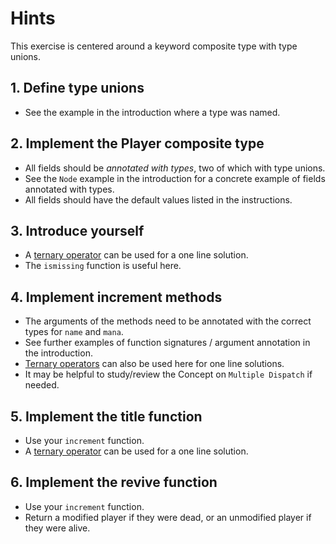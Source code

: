 # Hints

This exercise is centered around a keyword composite type with type unions.

## 1. Define type unions

- See the example in the introduction where a type was named.

## 2. Implement the Player composite type

- All fields should be *annotated with types*, two of which with type unions.
- See the `Node` example in the introduction for a concrete example of fields annotated with types.
- All fields should have the default values listed in the instructions.

## 3. Introduce yourself

- A [ternary operator][control-flow] can be used for a one line solution.
- The `ismissing` function is useful here.

## 4. Implement increment methods

- The arguments of the methods need to be annotated with the correct types for `name` and `mana`.
- See further examples of function signatures / argument annotation in the introduction.
- [Ternary operators][control-flow] can also be used here for one line solutions.
- It may be helpful to study/review the Concept on `Multiple Dispatch` if needed.

## 5. Implement the title function

- Use your `increment` function.
- A [ternary operator][control-flow] can be used for a one line solution.

## 6. Implement the revive function

- Use your `increment` function.
- Return a modified player if they were dead, or an unmodified player if they were alive.


[control-flow]: https://docs.julialang.org/en/v1/manual/control-flow/#man-conditional-evaluation
